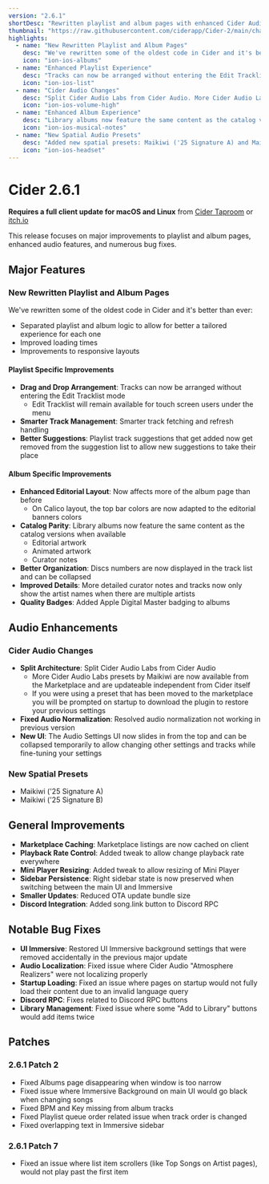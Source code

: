 ```yaml
---
version: "2.6.1"
shortDesc: "Rewritten playlist and album pages with enhanced Cider Audio improvements"
thumbnail: "https://raw.githubusercontent.com/ciderapp/Cider-2/main/changelogs/images/2.6.1.png"
highlights:
  - name: "New Rewritten Playlist and Album Pages"
    desc: "We've rewritten some of the oldest code in Cider and it's better than ever. Separated playlist and album logic to allow for better a tailored experience for each one."
    icon: "ion-ios-albums"
  - name: "Enhanced Playlist Experience"
    desc: "Tracks can now be arranged without entering the Edit Tracklist mode. Smarter track fetching and refresh handling."
    icon: "ion-ios-list"
  - name: "Cider Audio Changes"
    desc: "Split Cider Audio Labs from Cider Audio. More Cider Audio Labs presets by Maikiwi are now available from the Marketplace."
    icon: "ion-ios-volume-high"
  - name: "Enhanced Album Experience"
    desc: "Library albums now feature the same content as the catalog versions when available, including editorial artwork and animated artwork."
    icon: "ion-ios-musical-notes"
  - name: "New Spatial Audio Presets"
    desc: "Added new spatial presets: Maikiwi ('25 Signature A) and Maikiwi ('25 Signature B)."
    icon: "ion-ios-headset"
---
```


# Cider 2.6.1

**Requires a full client update for macOS and Linux** from [Cider Taproom](https://taproom.cider.sh) or [itch.io](https://itch.io)

This release focuses on major improvements to playlist and album pages, enhanced audio features, and numerous bug fixes.

## Major Features

### New Rewritten Playlist and Album Pages
We've rewritten some of the oldest code in Cider and it's better than ever:
- Separated playlist and album logic to allow for better a tailored experience for each one
- Improved loading times
- Improvements to responsive layouts

#### Playlist Specific Improvements
- **Drag and Drop Arrangement**: Tracks can now be arranged without entering the Edit Tracklist mode
  - Edit Tracklist will remain available for touch screen users under the menu
- **Smarter Track Management**: Smarter track fetching and refresh handling
- **Better Suggestions**: Playlist track suggestions that get added now get removed from the suggestion list to allow new suggestions to take their place

#### Album Specific Improvements
- **Enhanced Editorial Layout**: Now affects more of the album page than before
  - On Calico layout, the top bar colors are now adapted to the editorial banners colors
- **Catalog Parity**: Library albums now feature the same content as the catalog versions when available
  - Editorial artwork
  - Animated artwork
  - Curator notes
- **Better Organization**: Discs numbers are now displayed in the track list and can be collapsed
- **Improved Details**: More detailed curator notes and tracks now only show the artist names when there are multiple artists
- **Quality Badges**: Added Apple Digital Master badging to albums

## Audio Enhancements

### Cider Audio Changes
- **Split Architecture**: Split Cider Audio Labs from Cider Audio
  - More Cider Audio Labs presets by Maikiwi are now available from the Marketplace and are updateable independent from Cider itself
  - If you were using a preset that has been moved to the marketplace you will be prompted on startup to download the plugin to restore your previous settings
- **Fixed Audio Normalization**: Resolved audio normalization not working in previous version
- **New UI**: The Audio Settings UI now slides in from the top and can be collapsed temporarily to allow changing other settings and tracks while fine-tuning your settings

### New Spatial Presets
- Maikiwi ('25 Signature A)
- Maikiwi ('25 Signature B)

## General Improvements

- **Marketplace Caching**: Marketplace listings are now cached on client
- **Playback Rate Control**: Added tweak to allow change playback rate everywhere
- **Mini Player Resizing**: Added tweak to allow resizing of Mini Player
- **Sidebar Persistence**: Right sidebar state is now preserved when switching between the main UI and Immersive
- **Smaller Updates**: Reduced OTA update bundle size
- **Discord Integration**: Added song.link button to Discord RPC

## Notable Bug Fixes

- **UI Immersive**: Restored UI Immersive background settings that were removed accidentally in the previous major update
- **Audio Localization**: Fixed issue where Cider Audio "Atmosphere Realizers" were not localizing properly
- **Startup Loading**: Fixed an issue where pages on startup would not fully load their content due to an invalid language query
- **Discord RPC**: Fixes related to Discord RPC buttons
- **Library Management**: Fixed issue where some "Add to Library" buttons would add items twice

## Patches

### 2.6.1 Patch 2
- Fixed Albums page disappearing when window is too narrow
- Fixed issue where Immersive Background on main UI would go black when changing songs
- Fixed BPM and Key missing from album tracks
- Fixed Playlist queue order related issue when track order is changed
- Fixed overlapping text in Immersive sidebar

### 2.6.1 Patch 7
- Fixed an issue where list item scrollers (like Top Songs on Artist pages), would not play past the first item 